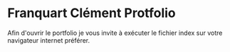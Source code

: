 # Franquart Clément Protfolio

Afin d'ouvrir le portfolio je vous invite à exécuter le fichier index sur votre navigateur internet préférer.
